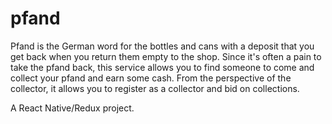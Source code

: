 # pfand

Pfand is the German word for the bottles and cans with a deposit that you get back when you return them empty to the shop. Since it's often a pain to take the pfand back, this service allows you to find someone to come and collect your pfand and earn some cash. From the perspective of the collector, it allows you to register as a collector and bid on collections.

A React Native/Redux project.
